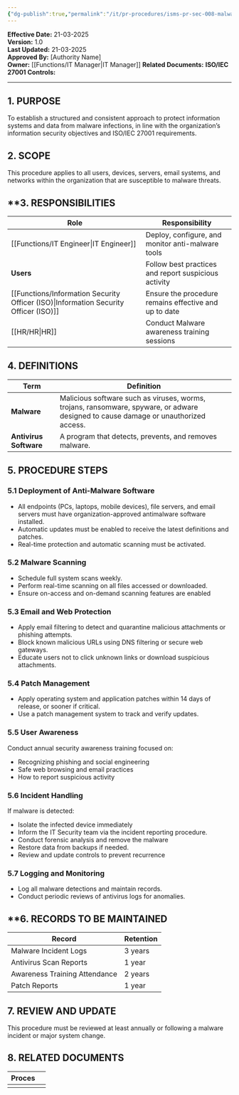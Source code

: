 ```yaml
---
{"dg-publish":true,"permalink":"/it/pr-procedures/isms-pr-sec-008-malware-protection-procedure/","tags":["procedure"],"noteIcon":"default"}
---
```



**Effective Date:** 21-03-2025  
**Version:** 1.0  
**Last Updated:** 21-03-2025  
**Approved By:** [Authority Name]  
**Owner:** [[Functions/IT Manager\|IT Manager]]
**Related Documents:**
**ISO/IEC 27001 Controls:** 

---
## **1. PURPOSE**  
To establish a structured and consistent approach to protect information systems and data from malware infections, in line with the organization’s information security objectives and ISO/IEC 27001 requirements.
## **2. SCOPE**
This procedure applies to all users, devices, servers, email systems, and networks within the organization that are susceptible to malware threats. 
 
## **3. RESPONSIBILITIES 
 
| Role                                   | Responsibility                                        |
| -------------------------------------- | ----------------------------------------------------- |
| [[Functions/IT Engineer\|IT Engineer]]                        | Deploy, configure, and monitor anti-malware tools     |
| **Users**                              | Follow best practices and report suspicious activity  |
| [[Functions/Information Security Officer (ISO)\|Information Security Officer (ISO)]] | Ensure the procedure remains effective and up to date |
| [[HR/HR\|HR]]                                 | Conduct Malware awareness training sessions           |
## **4. DEFINITIONS**

| Term                   | Definition                                                                                                                          |
| ---------------------- | ----------------------------------------------------------------------------------------------------------------------------------- |
| **Malware**            | Malicious software such as viruses, worms, trojans, ransomware, spyware, or adware designed to cause damage or unauthorized access. |
| **Antivirus Software** | A program that detects, prevents, and removes malware.                                                                              |


## **5.  PROCEDURE STEPS**

### 5.1 Deployment of Anti-Malware Software
- All endpoints (PCs, laptops, mobile devices), file servers, and email servers must have organization-approved antimalware software installed.
- Automatic updates must be enabled to receive the latest definitions and patches.
- Real-time protection and automatic scanning must be activated.
### 5.2 Malware Scanning
- Schedule full system scans weekly.
- Perform real-time scanning on all files accessed or downloaded.
- Ensure on-access and on-demand scanning features are enabled
### 5.3 Email and Web Protection
- Apply email filtering to detect and quarantine malicious attachments or phishing attempts.
- Block known malicious URLs using DNS filtering or secure web gateways.
- Educate users not to click unknown links or download suspicious attachments.
### 5.4 Patch Management
- Apply operating system and application patches within 14 days of release, or sooner if critical.
- Use a patch management system to track and verify updates.
### 5.5 User Awareness
Conduct annual security awareness training focused on:
- Recognizing phishing and social engineering
- Safe web browsing and email practices
- How to report suspicious activity
### 5.6 Incident Handling
If malware is detected:
- Isolate the infected device immediately
- Inform the IT Security team via the incident reporting procedure.
- Conduct forensic analysis and remove the malware
- Restore data from backups if needed.
- Review and update controls to prevent recurrence
### 5.7 Logging and Monitoring
- Log all malware detections and maintain records.
- Conduct periodic reviews of antivirus logs for anomalies.

## **6. RECORDS TO BE MAINTAINED

| **Record**                    | **Retention** |
| ----------------------------- | ------------- |
| Malware Incident Logs         | 3 years       |
| Antivirus Scan Reports        | 1 year        |
| Awareness Training Attendance | 2 years       |
| Patch Reports                 | 1 year        |
## **7. REVIEW AND UPDATE**
This procedure must be reviewed at least annually or following a malware incident or major system change.

## 8. RELATED DOCUMENTS  

| Proces |     |
| ------ | --- |
|        |     |











